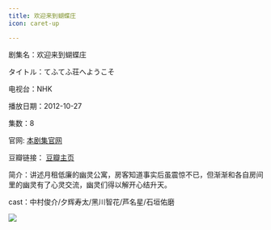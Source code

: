 ```yaml
---
title: 欢迎来到蝴蝶庄
icon: caret-up

---
```


剧集名：欢迎来到蝴蝶庄

タイトル：てふてふ荘へようこそ

电视台：NHK

播放日期：2012-10-27

集数：8

官网: [本剧集官网](https://www2.nhk.or.jp/archives/movies/?id=D0009050036_00000)

豆瓣链接： [豆瓣主页](https://movie.douban.com/subject/11600077/)


简介：讲述月租低廉的幽灵公寓，房客知道事实后虽震惊不已，但渐渐和各自房间里的幽灵有了心灵交流，幽灵们得以解开心结升天。 ​​​

cast：中村俊介/夕辉寿太/黑川智花/芦名星/石垣佑磨

![](https://listpic.tsgsanjiao.com/2012/2012hyldhdz.jpg)